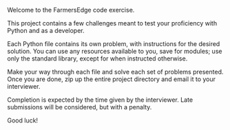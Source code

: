 Welcome to the FarmersEdge code exercise.

This project contains a few challenges meant to test your proficiency with Python and as a developer.

Each Python file contains its own problem, with instructions for the desired solution. You can use any resources
available to you, save for modules; use only the standard library, except for when instructed otherwise.

Make your way through each file and solve each set of problems presented. Once you are done, zip up the entire project
directory and email it to your interviewer.

Completion is expected by the time given by the interviewer. Late submissions will be considered, but with a penalty.

Good luck!
